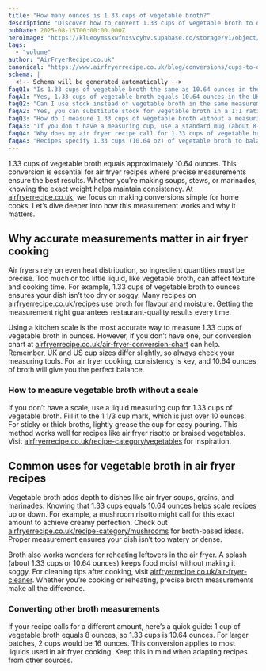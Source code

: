 ```yaml
---
title: "How many ounces is 1.33 cups of vegetable broth?"
description: "Discover how to convert 1.33 cups of vegetable broth to ounces for perfect air fryer recipes. Get accurate measurements in seconds!"
pubDate: 2025-08-15T00:00:00.000Z
heroImage: "https://klueoymssxwfnxsvcyhv.supabase.co/storage/v1/object/public/Shmucket/how-many-ounces-is-1-33-cups-vegetable-broth.webp"
tags:
  - "volume"
author: "AirFryerRecipe.co.uk"
canonical: "https://www.airfryerrecipe.co.uk/blog/conversions/cups-to-ounces/how-many-ounces-is-1-33-cups-vegetable-broth"
schema: |
  <!-- Schema will be generated automatically -->
faqQ1: "Is 1.33 cups of vegetable broth the same as 10.64 ounces in the UK?"
faqA1: "Yes, 1.33 cups of vegetable broth equals 10.64 ounces in the UK. While UK and US cup sizes differ slightly, the ounce measurement remains consistent for liquids like broth. Always use a liquid measuring cup for accuracy."
faqQ2: "Can I use stock instead of vegetable broth in the same measurement?"
faqA2: "Yes, you can substitute stock for vegetable broth in a 1:1 ratio. Both have similar densities, so 1.33 cups of stock will also be around 10.64 ounces. Adjust seasonings as needed, as stock can be saltier."
faqQ3: "How do I measure 1.33 cups of vegetable broth without a measuring cup?"
faqA3: "If you don’t have a measuring cup, use a standard mug (about 8-10 oz) and fill it just over halfway for 1.33 cups. Alternatively, use a kitchen scale to weigh out 10.64 ounces for precision."
faqQ4: "Why does my air fryer recipe call for 1.33 cups of vegetable broth?"
faqA4: "Recipes specify 1.33 cups (10.64 oz) of vegetable broth to balance moisture and flavour. This amount ensures even cooking without making the dish too wet. Always measure carefully for the best results in your air fryer."
---
```

<p>1.33 cups of vegetable broth equals approximately 10.64 ounces. This conversion is essential for air fryer recipes where precise measurements ensure the best results. Whether you're making soups, stews, or marinades, knowing the exact weight helps maintain consistency. At <a href=https://www.airfryerrecipe.co.uk>airfryerrecipe.co.uk</a>, we focus on making conversions simple for home cooks. Let’s dive deeper into how this measurement works and why it matters.</p>  

<h2>Why accurate measurements matter in air fryer cooking</h2>  
<p>Air fryers rely on even heat distribution, so ingredient quantities must be precise. Too much or too little liquid, like vegetable broth, can affect texture and cooking time. For example, 1.33 cups of vegetable broth to ounces ensures your dish isn’t too dry or soggy. Many recipes on <a href=https://www.airfryerrecipe.co.uk/recipes>airfryerrecipe.co.uk/recipes</a> use broth for flavour and moisture. Getting the measurement right guarantees restaurant-quality results every time.</p>  

<p>Using a kitchen scale is the most accurate way to measure 1.33 cups of vegetable broth in ounces. However, if you don’t have one, our conversion chart at <a href=https://www.airfryerrecipe.co.uk/air-fryer-conversion-chart>airfryerrecipe.co.uk/air-fryer-conversion-chart</a> can help. Remember, UK and US cup sizes differ slightly, so always check your measuring tools. For air fryer cooking, consistency is key, and 10.64 ounces of broth will give you the perfect balance.</p>  

<h3>How to measure vegetable broth without a scale</h3>  
<p>If you don’t have a scale, use a liquid measuring cup for 1.33 cups of vegetable broth. Fill it to the 1 1/3 cup mark, which is just over 10 ounces. For sticky or thick broths, lightly grease the cup for easy pouring. This method works well for recipes like air fryer risotto or braised vegetables. Visit <a href=https://www.airfryerrecipe.co.uk/recipe-category/vegetables>airfryerrecipe.co.uk/recipe-category/vegetables</a> for inspiration.</p>  

<h2>Common uses for vegetable broth in air fryer recipes</h2>  
<p>Vegetable broth adds depth to dishes like air fryer soups, grains, and marinades. Knowing that 1.33 cups equals 10.64 ounces helps scale recipes up or down. For example, a mushroom risotto might call for this exact amount to achieve creamy perfection. Check out <a href=https://www.airfryerrecipe.co.uk/recipe-category/mushrooms>airfryerrecipe.co.uk/recipe-category/mushrooms</a> for broth-based ideas. Proper measurement ensures your dish isn’t too watery or dense.</p>  

<p>Broth also works wonders for reheating leftovers in the air fryer. A splash (about 1.33 cups or 10.64 ounces) keeps food moist without making it soggy. For cleaning tips after cooking, visit <a href=https://www.airfryerrecipe.co.uk/air-fryer-cleaner>airfryerrecipe.co.uk/air-fryer-cleaner</a>. Whether you’re cooking or reheating, precise broth measurements make all the difference.</p>  

<h3>Converting other broth measurements</h3>  
<p>If your recipe calls for a different amount, here’s a quick guide: 1 cup of vegetable broth equals 8 ounces, so 1.33 cups is 10.64 ounces. For larger batches, 2 cups would be 16 ounces. This conversion applies to most liquids used in air fryer cooking. Keep this in mind when adapting recipes from other sources.</p>
